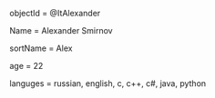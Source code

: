 objectId = @ItAlexander

Name = Alexander Smirnov

sortName = Alex

age = 22

languges = russian, english, c, c++, c#, java, python

<!---
ItAlexander/ItAlexander is a ✨ special ✨ repository because its `README.md` (this file) appears on your GitHub profile.
You can click the Preview link to take a look at your changes.
--->
